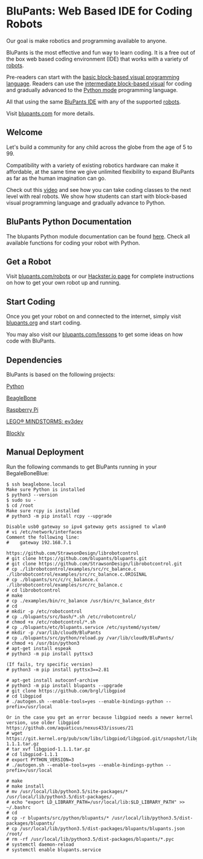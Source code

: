 # BluPants: Web Based IDE for Coding Robots

Our goal is make robotics and programming available to anyone. 

BluPants is the most effective and fun way to learn coding. It is a free out of the box web based coding environment (IDE) that works with a variety of [robots](https://blupants.com/robots#cdd08a2f-fd49-403f-bec8-3e3e477ffc5a).

Pre-readers can start with the [basic block-based visual programming language](http://blupants.org/studio?level=0). Readers can use the [intermediate block-based visual](http://blupants.org/studio?level=1) for coding and gradually advanced to the [Python mode](http://blupants.org/studio?level=2) programming language.

All that using the same [BluPants IDE](http://blupants.org) with any of the supported [robots](https://blupants.com/robots#cdd08a2f-fd49-403f-bec8-3e3e477ffc5a).  

Visit [blupants.com](https://blupants.com) for more details.

## Welcome
Let's build a community for any child across the globe from the age of 5 to 99.

Compatibility with a variety of existing robotics hardware can make it affordable, at the same time we give unlimited flexibility to expand BluPants as far as the human imagination can go.

Check out this [video](https://youtu.be/xfamu1fHa2E) and see how you can take coding classes to the next level with real robots. We show how students can start with block-based visual programming language and gradually advance to Python.

## BluPants Python Documentation
The blupants Python module documentation can be found [here](http://blupants.org/help). Check all available functions for coding your robot with Python. 

## Get a Robot
Visit [blupants.com/robots](https://blupants.com/robots) or our [Hackster.io page](https://www.hackster.io/blupantsrobot/projects) for complete instructions on how to get your own robot up and running.

## Start Coding
Once you get your robot on and connected to the internet, simply visit [blupants.org](http://blupants.org) and start coding.

You may also visit our [blupants.com/lessons](https://blupants.com/lessons) to get some ideas on how code with BluPants.

## Dependencies
BluPants is based on the following projects:

[Python](https://www.python.org/)

[BeagleBone](https://beagleboard.org/bone)

[Raspberry Pi](https://www.raspberrypi.org/)

[LEGO® MINDSTORMS: ev3dev](https://www.ev3dev.org/)

[Blockly](https://developers.google.com/blockly)


## Manual Deployment
Run the following commands to get BluPants running in your BegaleBoneBlue:

    $ ssh beaglebone.local
    Make sure Python is installed
    $ python3 --version
    $ sudo su -
    $ cd /root
    Make sure rcpy is installed
    # python3 -m pip install rcpy --upgrade
    
    Disable usb0 gateway so ipv4 gateway gets assigned to wlan0
    # vi /etc/network/interfaces
    Comment the following line:
    #    gateway 192.168.7.1
    
    https://github.com/StrawsonDesign/librobotcontrol
    # git clone https://github.com/blupants/blupants.git
    # git clone https://github.com/StrawsonDesign/librobotcontrol.git
    # cp ./librobotcontrol/examples/src/rc_balance.c ./librobotcontrol/examples/src/rc_balance.c.ORIGINAL
    # cp ./blupants/src/c/rc_balance.c ./librobotcontrol/examples/src/rc_balance.c
    # cd librobotcontrol
    # make
    # cp ./examples/bin/rc_balance /usr/bin/rc_balance_dstr
    # cd
    # mkdir -p /etc/robotcontrol
    # cp ./blupants/src/bash/*.sh /etc/robotcontrol/
    # chmod +x /etc/robotcontrol/*.sh
    # cp ./blupants/etc/blupants.service /etc/systemd/system/
    # mkdir -p /var/lib/cloud9/BluPants
    # cp ./blupants/src/python/reload.py /var/lib/cloud9/BluPants/
    # chmod +s /usr/bin/python3
    # apt-get install espeak
    # python3 -m pip install pyttsx3
    
    (If fails, try specific version)
    # python3 -m pip install pyttsx3==2.81

    # apt-get install autoconf-archive
    # python3 -m pip install blupants --upgrade
    # git clone https://github.com/brgl/libgpiod
    # cd libgpiod
    # ./autogen.sh --enable-tools=yes --enable-bindings-python --prefix=/usr/local
    
    Or in the case you get an error because libgpiod needs a newer kernel version, use older libgpiod
    https://github.com/aquaticus/nexus433/issues/21
    # wget https://git.kernel.org/pub/scm/libs/libgpiod/libgpiod.git/snapshot/libgpiod-1.1.1.tar.gz
    # tar xvf libgpiod-1.1.1.tar.gz
    # cd libgpiod-1.1.1
    # export PYTHON_VERSION=3
    # ./autogen.sh --enable-tools=yes --enable-bindings-python --prefix=/usr/local
    
    # make
    # make install
    # mv /usr/local/lib/python3.5/site-packages/* /usr/local/lib/python3.5/dist-packages/.
    # echo "export LD_LIBRARY_PATH=/usr/local/lib:$LD_LIBRARY_PATH" >> ~/.bashrc
    # cd
    # cp -r blupants/src/python/blupants/* /usr/local/lib/python3.5/dist-packages/blupants/
    # cp /usr/local/lib/python3.5/dist-packages/blupants/blupants.json /root/
    # rm -rf /usr/local/lib/python3.5/dist-packages/blupants/*.pyc 
    # systemctl daemon-reload
    # systemctl enable blupants.service
    
